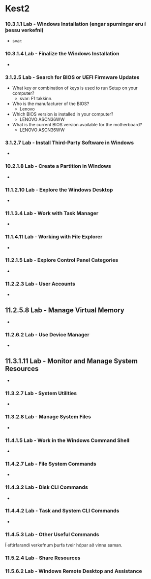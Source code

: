 # Kest2
### 10.3.1.1 Lab - Windows Installation (engar spurningar eru í þessu verkefni)
  * svar:
### 10.3.1.4 Lab - Finalize the Windows Installation
 *
### 3.1.2.5 Lab - Search for BIOS or UEFI Firmware Updates
 * What key or combination of keys is used to run Setup on your computer?
   * svar: F1 takkinn.
 * Who is the manufacturer of the BIOS?
   * Lenovo
 * Which BIOS version is installed in your computer?
   * LENOVO ASCN36WW
 * What is the current BIOS version available for the motherboard? 
   * LENOVO ASCN36WW
### 3.1.2.7 Lab - Install Third-Party Software in Windows
 *
### 10.2.1.8 Lab - Create a Partition in Windows
 *
### 11.1.2.10 Lab - Explore the Windows Desktop
 *
### 11.1.3.4 Lab - Work with Task Manager
 *
### 11.1.4.11 Lab - Working with File Explorer
 *
### 11.2.1.5 Lab - Explore Control Panel Categories
 *
### 11.2.2.3 Lab - User Accounts
 *
## 11.2.5.8 Lab - Manage Virtual Memory
 *
### 11.2.6.2 Lab - Use Device Manager
 *
## 11.3.1.11 Lab - Monitor and Manage System Resources
 *
### 11.3.2.7 Lab - System Utilities
 *
### 11.3.2.8 Lab - Manage System Files
 *
### 11.4.1.5 Lab - Work in the Windows Command Shell
 *
### 11.4.2.7 Lab - File System Commands
 * 
### 11.4.3.2 Lab - Disk CLI Commands
 *
### 11.4.4.2 Lab - Task and System CLI Commands
 *
### 11.4.5.3 Lab - Other Useful Commands 



Í eftirfarandi verkefnum þurfa tveir hópar að vinna saman.

### 11.5.2.4 Lab - Share Resources

### 11.5.6.2 Lab - Windows Remote Desktop and Assistance


